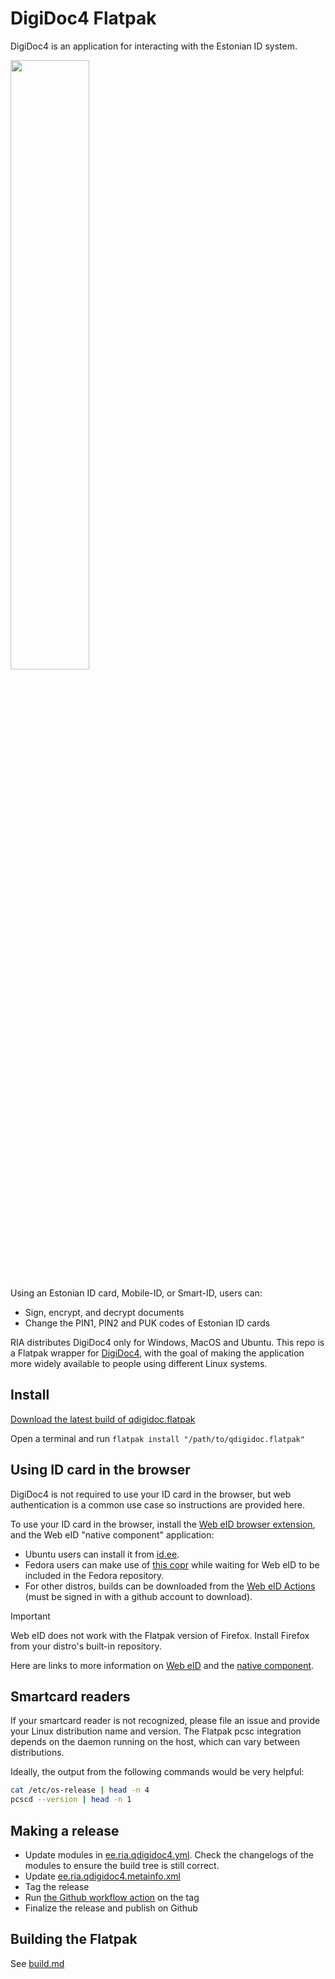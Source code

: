 # DigiDoc4 Flatpak

DigiDoc4 is an application for interacting with the Estonian ID system.

<img src="https://github.com/minosimo/qdigidoc-flatpak/assets/19229302/d1e535ce-d86a-4c6b-ab27-b2a8d683b694" width=50% />



Using an Estonian ID card, Mobile-ID, or Smart-ID, users can:

- Sign, encrypt, and decrypt documents
- Change the PIN1, PIN2 and PUK codes of Estonian ID cards

RIA distributes DigiDoc4 only for Windows, MacOS and Ubuntu. This repo is a Flatpak wrapper for [DigiDoc4](https://github.com/open-eid/DigiDoc4-Client/), with the goal of making the application more widely available to people using different Linux systems.

## Install

 [Download the latest build of qdigidoc.flatpak](https://github.com/minosimo/qdigidoc-flatpak/releases/latest/download/qdigidoc.flatpak)

Open a terminal and run ```flatpak install "/path/to/qdigidoc.flatpak"```

## Using ID card in the browser

DigiDoc4 is not required to use your ID card in the browser, but web authentication is a common use case so instructions are provided here.

To use your ID card in the browser, install the [Web eID browser extension](https://addons.mozilla.org/en-US/firefox/addon/web-eid-webextension/), and the Web eID "native component" application:
- Ubuntu users can install it from [id.ee](https://www.id.ee/en/article/install-id-software/).
- Fedora users can make use of [this copr](https://copr.fedorainfracloud.org/coprs/abn/web-eid/) while waiting for Web eID to be included in the Fedora repository.
- For other distros, builds can be downloaded from the [Web eID Actions](https://github.com/web-eid/web-eid-app/actions) (must be signed in with a github account to download).

> [!IMPORTANT]
> Web eID does not work with the Flatpak version of Firefox. Install Firefox from your distro's built-in repository.

Here are links to more information on [Web eID](https://www.id.ee/en/article/the-latest-version-of-the-id-software-includes-an-innovative-web-eid-interface/) and the [native component](https://github.com/web-eid/web-eid-app).

## Smartcard readers

If your smartcard reader is not recognized, please file an issue and provide your Linux distribution
name and version. The Flatpak pcsc integration depends on the daemon running on the host, which can
vary between distributions.

Ideally, the output from the following commands would be very helpful:
```sh
cat /etc/os-release | head -n 4
pcscd --version | head -n 1
```

## Making a release

- Update modules in [ee.ria.qdigidoc4.yml](./ee.ria.qdigidoc4.yml). Check the changelogs of the
  modules to ensure the build tree is still correct.
- Update [ee.ria.qdigidoc4.metainfo.xml](./ee.ria.qdigidoc4.metainfo.xml)
- Tag the release
- Run [the Github workflow action](https://github.com/oskarkook/qdigidoc-flatpak/actions/workflows/build.yml)
  on the tag
- Finalize the release and publish on Github

## Building the Flatpak

See [build.md](./build.md)
